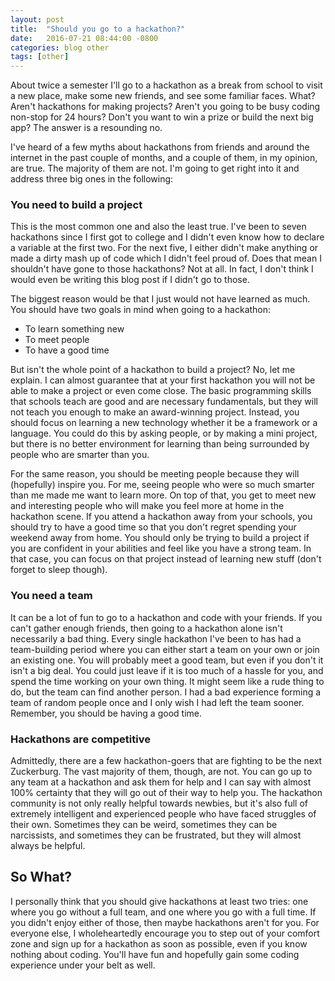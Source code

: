 ```yaml
---
layout: post
title:  "Should you go to a hackathon?"
date:   2016-07-21 08:44:00 -0800
categories: blog other
tags: [other]
---
```


About twice a semester I'll go to a hackathon as a break from school to
visit a new place, make some new friends, and see some familiar faces. What?
Aren't hackathons for making projects? Aren't you going to be busy
coding non-stop for 24 hours? Don't you want to win a prize or
build the next big app? The answer is a resounding no. 

I've heard of a few myths about hackathons from friends and around the internet
in the past couple of months, and a couple of them, in my opinion, are true. The
majority of them are not. I'm going to get right into it and address three big ones in the
following:

<h3>You need to build a project</h3>

This is the most common one and also the least true. I've been to seven hackathons since I
first got to college and I didn't even know how to declare a variable at the first two. For
the next five, I either didn't make anything or made a dirty mash up of code which I didn't
feel proud of. Does that mean I shouldn't have gone to those hackathons? Not at all. In fact,
I don't think I would even be writing this blog post if I didn't go to those. 

The biggest reason would be that I just would not have learned as much. You should have two
goals in mind when going to a hackathon: 

* To learn something new
* To meet people
* To have a good time

But isn't the whole point of a hackathon to build a project? No, let me explain.
I can almost guarantee that at your first hackathon you will not be able to make a project
or even come close. The basic programming skills that schools teach are good and are necessary
fundamentals, but they will not teach you enough to make an award-winning project. Instead,
you should focus on learning a new technology whether it be a framework or a language. You could
do this by asking people, or by making a mini project, but there is no better environment for
learning than being surrounded by people who are smarter than you. 

For the same reason, you should be meeting people because they will (hopefully) inspire you. 
For me, seeing people who were so much smarter than me made me want to learn more. On top of that,
you get to meet new and interesting people who will make you feel more at home in the hackathon 
scene. If you attend a hackathon away from your schools, you should try to have a good time so that
you don't regret spending your weekend away from home. You should only be trying to build a project
if you are confident in your abilities and feel like you have a strong team. In that case, you can
focus on that project instead of learning new stuff (don't forget to sleep though).

<h3>You need a team</h3>

It can be a lot of fun to go to a hackathon and code with your friends. If you can't gather enough
friends, then going to a hackathon alone isn't necessarily a bad thing. Every single hackathon I've
been to has had a team-building period where you can either start a team on your own or join an existing one.
You will probably meet a good team, but even if you don't it isn't a big deal. You could just
leave if it is too much of a hassle for you, and spend the time working on your own thing. It might seem
like a rude thing to do, but the team can find another person. I had a bad experience forming a team of
random people once and I only wish I had left the team sooner. Remember, you should be having a good time.

<h3>Hackathons are competitive</h3>

Admittedly, there are a few hackathon-goers that are fighting to be the next
Zuckerburg. The vast majority of them, though, are not. You can go up
to any team at a hackathon and ask them for help and I can say with almost 100% certainty
that they will go out of their way to help you. The hackathon community is not only
really helpful towards newbies, but it's also full of extremely intelligent and experienced people
who have faced struggles of their own. Sometimes they can be weird, sometimes they can be
narcissists, and sometimes they can be frustrated, but they will almost always be helpful.

<h2>So What?</h2>

I personally think that you should give hackathons at least two tries: one where you go without a full team,
and one where you go with a full time. If you didn't enjoy either of those, then maybe hackathons aren't for you.
For everyone else, I wholeheartedly encourage you to step out of your comfort zone and sign up for a hackathon
as soon as possible, even if you know nothing about coding. You'll have fun and hopefully gain some coding experience
under your belt as well.